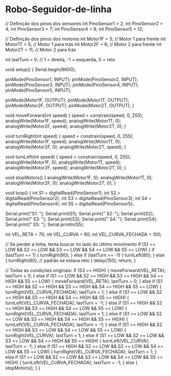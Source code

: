 # Robo-Seguidor-de-linha

// Definição dos pinos dos sensores
int PinoSensor1 = 2;
int PinoSensor2 = 4;
int PinoSensor3 = 7;
int PinoSensor4 = 8;
int PinoSensor5 = 12;


// Definição dos pinos dos motores
int Motor1F = 3;  // Motor 1 para frente
int Motor1T = 5;  // Motor 1 para trás
int Motor2F = 6;  // Motor 2 para frente
int Motor2T = 11; // Motor 2 para trás


int lastTurn = 0; // 1 = direita, -1 = esquerda, 0 = reto


void setup() {
  Serial.begin(9600);


  pinMode(PinoSensor1, INPUT);
  pinMode(PinoSensor2, INPUT);
  pinMode(PinoSensor3, INPUT);
  pinMode(PinoSensor4, INPUT);
  pinMode(PinoSensor5, INPUT);


  pinMode(Motor1F, OUTPUT);
  pinMode(Motor1T, OUTPUT);
  pinMode(Motor2F, OUTPUT);
  pinMode(Motor2T, OUTPUT);
}


void moveForward(int speed) {
  speed = constrain(speed, 0, 255);
  analogWrite(Motor1F, speed);
  analogWrite(Motor1T, 0);
  analogWrite(Motor2F, speed);
  analogWrite(Motor2T, 0);
}


void turnRight(int speed) {
  speed = constrain(speed, 0, 255);
  analogWrite(Motor1F, speed);
  analogWrite(Motor1T, 0);
  analogWrite(Motor2F, 0);
  analogWrite(Motor2T, speed);
}


void turnLeft(int speed) {
  speed = constrain(speed, 0, 255);
  analogWrite(Motor1F, 0);
  analogWrite(Motor1T, speed);
  analogWrite(Motor2F, speed);
  analogWrite(Motor2T, 0);
}


void stopMotors() {
  analogWrite(Motor1F, 0);
  analogWrite(Motor1T, 0);
  analogWrite(Motor2F, 0);
  analogWrite(Motor2T, 0);
}


void loop() {
  int S1 = digitalRead(PinoSensor1);
  int S2 = digitalRead(PinoSensor2);
  int S3 = digitalRead(PinoSensor3);
  int S4 = digitalRead(PinoSensor4);
  int S5 = digitalRead(PinoSensor5);


  Serial.print("S1: "); Serial.print(S1);
  Serial.print(" S2: "); Serial.print(S2);
  Serial.print(" S3: "); Serial.print(S3);
  Serial.print(" S4: "); Serial.print(S4);
  Serial.print(" S5: "); Serial.println(S5);


  int VEL_RETA = 70;
  int VEL_CURVA = 80;
  int VEL_CURVA_FECHADA = 100;


  // Se perder a linha, tenta buscar no lado do último movimento
  if (S1 == LOW && S2 == LOW && S3 == LOW && S4 == LOW && S5 == LOW) {
    if (lastTurn == 1) {
      turnRight(80);
    } else if (lastTurn == -1) {
      turnLeft(80);
    } else {
      turnRight(80);  // padrão se estava reto
    }
    delay(150);
    return;
  }


  // Todas as condições originais:
  if (S3 == HIGH) {
    moveForward(VEL_RETA);
    lastTurn = 0;
  } else if (S1 == LOW && S2 == HIGH && S3 == HIGH && S4 == HIGH && S5 == LOW) {
    moveForward(VEL_RETA);
    lastTurn = 0;
  } else if (S1 == HIGH && S2 == HIGH && S3 == HIGH && S4 == HIGH && S5 == LOW) {
    turnRight(VEL_CURVA_FECHADA);
    lastTurn = 1;
  } else if (S1 == LOW && S2 == HIGH && S3 == HIGH && S4 == HIGH && S5 == HIGH) {
    turnLeft(VEL_CURVA_FECHADA);
    lastTurn = -1;
  } else if (S1 == HIGH && S2 == HIGH && S3 == HIGH && S4 == LOW && S5 == LOW) {
    turnRight(VEL_CURVA_FECHADA);
    lastTurn = 1;
  } else if (S1 == LOW && S2 == LOW && S3 == HIGH && S4 == HIGH && S5 == HIGH) {
    turnLeft(VEL_CURVA_FECHADA);
    lastTurn = -1;
  } else if (S1 == HIGH && S2 == HIGH && S3 == LOW && S4 == LOW && S5 == LOW) {
    turnRight(VEL_CURVA);
    lastTurn = 1;
  } else if (S1 == LOW && S2 == LOW && S3 == LOW && S4 == HIGH && S5 == HIGH) {
    turnLeft(VEL_CURVA);
    lastTurn = -1;
  } else if (S1 == HIGH && S2 == LOW && S3 == LOW && S4 == LOW && S5 == LOW) {
    turnRight(VEL_CURVA_FECHADA);
    lastTurn = 1;
  } else if (S1 == LOW && S2 == LOW && S3 == LOW && S4 == LOW && S5 == HIGH) {
    turnLeft(VEL_CURVA_FECHADA);
    lastTurn = -1;
  } else {
    stopMotors();
  }
}



